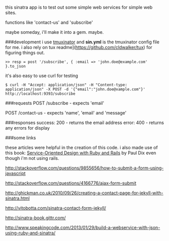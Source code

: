 
this sinatra app is to test out some simple web services for simple web sites.

functions like 'contact-us' and 'subscribe'

maybe someday, i'll make it into a gem. maybe.

###development
i use [tmuxinator](https://github.com/aziz/tmuxinator) and __sin.yml__ is the tmuxinator config file for me.
i also rely on tux readme](https://github.com/cldwalker/tux) for figuring things out.
```
>> resp = post '/subscribe', { :email => 'john.doe@example.com' }.to_json
```

it's also easy to use curl for testing
```
$ curl -H "Accept: application/json" -H "Content-type: application/json" -X POST -d '{"email":"john.doe@xample.com"}' http://localhost:9393/subscribe
```

###requests
POST /subscribe - expects 'email'

POST /contact-us - expects 'name', 'email' and 'message'



###responses
success: 200 - returns the email address
error:   400 - returns any errors for display


###some links

these articles were helpful in the creation of this code. i also made use of this book: [Service-Oriented Design with Ruby and Rails](http://www.amazon.com/gp/product/0321659368/ref=as_li_qf_sp_asin_tl?ie=UTF8&camp=1789&creative=9325&creativeASIN=0321659368&linkCode=as2&tag=chamaxwoo-20) by Paul Dix even though i'm not using rails.

http://stackoverflow.com/questions/9855656/how-to-submit-a-form-using-javascript

http://stackoverflow.com/questions/4166776/ajax-form-submit

http://ghickman.co.uk/2010/09/26/creating-a-contact-page-for-jekyll-with-sinatra.html

http://vitobotta.com/sinatra-contact-form-jekyll/

http://sinatra-book.gittr.com/

http://www.speakingcode.com/2013/01/29/build-a-webservice-with-json-using-ruby-and-sinatra/

